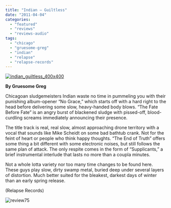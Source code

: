 ```yaml
---
title: "Indian – Guiltless"
date: "2011-04-04"
categories: 
  - "featured"
  - "reviews"
  - "reviews-audio"
tags: 
  - "chicago"
  - "gruesome-greg"
  - "indian"
  - "relapse"
  - "relapse-records"
---
```


[![](http://www.hellbound.ca/wp-content/uploads/2011/04/indian_guiltless_400x400.jpg "indian_guiltless_400x400")](http://www.hellbound.ca/wp-content/uploads/2011/04/indian_guiltless_400x400.jpg)

**By Gruesome Greg**

Chicagoan sludgemeisters Indian waste no time in pummeling you with their punishing album-opener “No Grace,” which starts off with a hard right to the head before delivering some slow, heavy-handed body blows. “The Fate Before Fate” is an angry burst of blackened sludge with pissed-off, blood-curdling screams immediately announcing their presence.

The title track is real, real slow, almost approaching drone territory with a vocal that sounds like Mike Scheidt on some bad bathtub crank. Not for the feint of heart or people who think happy thoughts. “The End of Truth” offers some thing a bit different with some electronic noises, but still follows the same plan of attack. The only respite comes in the form of “Supplicants,” a brief instrumental interlude that lasts no more than a coupla minutes.

Not a whole lotta variety nor too many time changes to be found here. These guys play slow, dirty swamp metal, buried deep under several layers of distortion. Much better suited for the bleakest, darkest days of winter than an early spring release.

(Relapse Records)

![](http://www.hellbound.ca/wp-content/uploads/2009/09/review75.png "review75")

